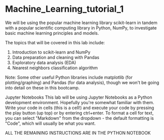 # Machine_Learning_tutorial_1
We will be using the popular machine learning library scikit-learn in tandem with a popular scientific computing library in Python, NumPy, to investigate basic machine learning principles and models.
 
The topics that will be covered in this lab include:

1. Introduction to scikit-learn and NumPy
2. Data preparation and cleaning with Pandas
3. Exploratory data analysis (EDA)
4. Nearest neighbors classification algorithm

Note: Some other useful Python libraries include matplotlib (for plotting/graphing) and Pandas (for data analysis), though we won't be going into detail on these in this bootcamp.

Jupyter Notebooks
This lab will be using Jupyter Notebooks as a Python development environment. Hopefully you're somewhat familiar with them. Write your code in cells (this is a cell!) and execute your code by pressing the play button (up top) or by entering ctrl+enter. To format a cell for text, you can select "Markdown" from the dropdown - the default formatting is "Code", which will usually be what you want.

ALL THE REMAINING INSTRUCTIONS ARE IN THE PYTHON NOTEBOOK
